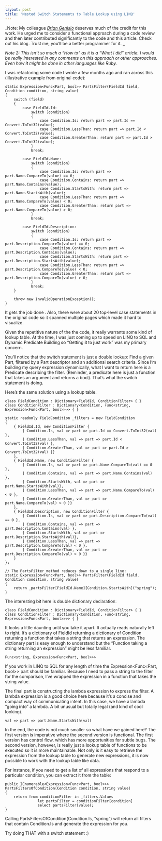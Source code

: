```yaml
---
layout: post
title: 'Nested Switch Statements to Table Lookup using LINQ'
---
```

_Note: My colleague _[_Brian Genisio_](http://geekswithblogs.net/HouseOfBilz/Default.aspx)_ deserves much of the credit for this work. He urged me to consider a functional approach during a code review and then later contributed significantly to the code and this article. Check out his blog. Trust me, you’ll be a better programmer for it. _

_Note 2: This isn’t so much a “How to" as it is a “What I did” article. I would be really interested in any comments on this approach or other approaches. Even how it might be done in other languages like Ruby._

I was refactoring some code I wrote a few months ago and ran across this (illustrative example from original code):
    
    static Expression<Func<Part, bool>> PartsFilter(FieldId field, Condition condition, string value)  
    {  
        switch (field)  
        {  
            case FieldId.Id:  
                switch (condition)  
                {  
                    case Condition.Is: return part => part.Id == Convert.ToInt32(value);  
                    case Condition.LessThan: return part => part.Id < Convert.ToInt32(value);  
                    case Condition.GreaterThan: return part => part.Id > Convert.ToInt32(value);  
                }  
                break;  
      
            case FieldId.Name:  
                switch (condition)  
                {  
                    case Condition.Is: return part => part.Name.CompareTo(value) == 0;  
                    case Condition.Contains: return part => part.Name.Contains(value);  
                    case Condition.StartsWith: return part => part.Name.StartsWith(value);  
                    case Condition.LessThan: return part => part.Name.CompareTo(value) < 0;  
                    case Condition.GreaterThan: return part => part.Name.CompareTo(value) > 0;  
                }  
                break;  
      
            case FieldId.Description:  
                switch (condition)  
                {  
                    case Condition.Is: return part => part.Description.CompareTo(value) == 0;  
                    case Condition.Contains: return part => part.Description.Contains(value);  
                    case Condition.StartsWith: return part => part.Description.StartsWith(value);  
                    case Condition.LessThan: return part => part.Description.CompareTo(value) < 0;  
                    case Condition.GreaterThan: return part => part.Description.CompareTo(value) > 0;  
                }  
                break;  
        }  
      
        throw new InvalidOperationException();  
    }

  


It gets the job done . Also, there were about 20 top-level case statements in the original code so it spanned multiple pages which made it hard to visualize.

Given the repetitive nature of the the code, it really warrants some kind of lookup table. At the time, I was just coming up to speed on LINQ to SQL and Dynamic Predicate Building so “Getting it to just work” was my primary concern.

You’ll notice that the switch statement is just a double lookup: Find a given Part, filtered by a Part descriptor and an additional search criteria. Since I’m building my query expression dynamically, what I want to return here is a Predicate describing the filter. (Reminder, a predicate here is just a function that takes an argument and returns a bool). That’s what the switch statement is doing.

Here’s the same solution using a lookup table.
    
    class FieldCondition : Dictionary<FieldId, ConditionFilter> { }  
    class ConditionFilter : Dictionary<Condition, Func<string, Expression<Func<Part, bool>>>> { }  
      
    static readonly FieldCondition _filters = new FieldCondition  
    {  
        { FieldId.Id, new ConditionFilter {   
            { Condition.Is, val => part => part.Id == Convert.ToInt32(val) },  
            { Condition.LessThan, val => part => part.Id < Convert.ToInt32(val) },  
            { Condition.GreaterThan, val => part => part.Id > Convert.ToInt32(val) }}  
        },   
        { FieldId.Name, new ConditionFilter {   
            { Condition.Is, val => part => part.Name.CompareTo(val) == 0 },  
            { Condition.Contains, val => part => part.Name.Contains(val) },  
            { Condition.StartsWith, val => part => part.Name.StartsWith(val)},  
            { Condition.LessThan, val => part => part.Name.CompareTo(val) < 0 },  
            { Condition.GreaterThan, val => part => part.Name.CompareTo(val) > 0 }}  
        },   
        { FieldId.Description, new ConditionFilter {   
            { Condition.Is, val => part => part.Description.CompareTo(val) == 0 },  
            { Condition.Contains, val => part => part.Description.Contains(val) },  
            { Condition.StartsWith, val => part => part.Description.StartsWith(val)},  
            { Condition.LessThan, val => part => part.Description.CompareTo(val) < 0 },  
            { Condition.GreaterThan, val => part => part.Description.CompareTo(val) > 0 }}  
        }   
    };
    
    // The PartsFilter method reduces down to a single line:  
    static Expression<Func<Part, bool>> PartsFilter(FieldId field, Condition condition, string value)  
    {  
        return _partsFilter[FieldId.Name][Condition.StartsWith]("spring");  
    }

  
The interesting bit here is double dictionary declaration:
    
    class FieldCondition : Dictionary<FieldId, ConditionFilter> { }  
    class ConditionFilter : Dictionary<Condition, Func<string, Expression<Func<Part, bool>>>> { }

  


It looks a little daunting until you take it apart. It actually reads naturally left to right. It’s a dictionary of FieldId returning a dictionary of Condition returning a function that takes a string that returns an expression. The dictionary part is easy enough to understand but the “Function taking a string returning an expression” might be less familiar.
    
    Func<string, Expression<Func<Part, bool>>>

  


If you work in LINQ to SQL for any length of time the Expression<Func<Part, bool>> part should be familiar. Because I need to pass a string to the filter for the comparison, I’ve wrapped the expression in a function that takes the string value.

The final part is constructing the lambda expression to express the filter. A lambda expression is a good choice here because it’s a concise and compact way of communicating intent. In this case, we have a lambda “going into” a lambda. A bit unusual but totally legal (and kind of cool looking).
    
    val => part => part.Name.StartsWith(val)

  


In the end, the code is not much smaller so what have we gained here? The first version is imperative where the second version is functional. The first version has control flow, which has more opportunities for subtle bugs. The second version, however, is really just a lookup table of functions to be executed so it is more maintainable. Not only is it easy to retrieve the expression from the lookup table to generate new expressions, it is now possible to work with the lookup table like data.

For instance, if you need to get a list of all expressions that respond to a particular condition, you can extract it from the table:
    
    public IEnumerable<Expression<Func<Part, bool>>> PartsFiltersOfCondition(Condition condition, string value)   
    {  
        return from conditionFilter in _filters.Values   
                   let partsFilter = conditionFilter[condition]   
                   select partsFilter(value);   
    }  
    

  


Calling PartsFiltersOfCondition(Condition.Is, “spring”) will return all filters that contain Condition.Is and generate the expression for you.

Try doing THAT with a switch statement :) 
